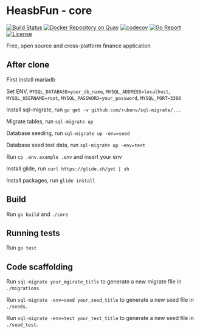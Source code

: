 # HeasbFun - core
[![Build Status](https://circleci.com/gh/hesabFun/core.svg?&style=shield)](https://circleci.com/gh/hesabFun/core)
[![Docker Repository on Quay](https://quay.io/repository/hesabfun/core/status "Docker Repository on Quay")](https://quay.io/repository/hesabfun/core)
[![codecov](https://codecov.io/gh/hesabFun/core/branch/master/graph/badge.svg)](https://codecov.io/gh/hesabFun/core)
[![Go Report](https://goreportcard.com/badge/github.com/hesabFun/core)](https://goreportcard.com/report/github.com/hesabFun/core)
[![License](https://img.shields.io/badge/License-AGPL%203.0-blue.svg)](https://github.com/hesabFun/core/blob/master/LICENSE)

Free, open source and cross-platform finance application

## After clone

First install mariadb

Set ENV, `MYSQL_DATABASE=your_db_name`, `MYSQL_ADDRESS=localhost`, `MYSQL_USERNAME=root`, `MYSQL_PASSWORD=your_password`, `MYSQL_PORT=3306`

Install sql-migrate, run `go get -v github.com/rubenv/sql-migrate/...`

Migrate tables, run `sql-migrate up`

Database seeding, run `sql-migrate up -env=seed`

Database seed test data, run `sql-migrate up -env=test`

Run `cp .env.example .env` and insert your env

Install glide, run `curl https://glide.sh/get | sh`

Install packages, run `glide install` 

## Build

Run `go build` and `./core`

## Running tests

Run `go test`

## Code scaffolding

Run `sql-migrate your_mgirate_title` to generate a new migrate file in `./migrations`.

Run `sql-migrate -env=seed your_seed_title` to generate a new seed file in `./seeds`.

Run `sql-migrate -env=test your_test_title` to generate a new seed file in `./seed_test`.
